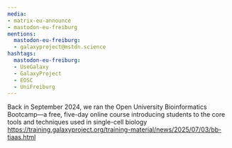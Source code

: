 ```yaml
---
media:
- matrix-eu-announce
- mastodon-eu-freiburg
mentions:
  mastodon-eu-freiburg:
  - galaxyproject@mstdn.science
hashtags:
  mastodon-eu-freiburg:
  - UseGalaxy
  - GalaxyProject
  - EOSC
  - UniFreiburg
---
```

Back in September 2024, we ran the Open University Bioinformatics Bootcamp—a free, five-day online course introducing students to the core tools and techniques used in single-cell biology
https://training.galaxyproject.org/training-material/news/2025/07/03/bb-tiaas.html